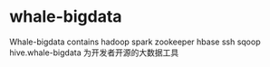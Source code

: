 # whale-bigdata
Whale-bigdata contains hadoop spark zookeeper hbase ssh sqoop hive.whale-bigdata 为开发者开源的大数据工具
